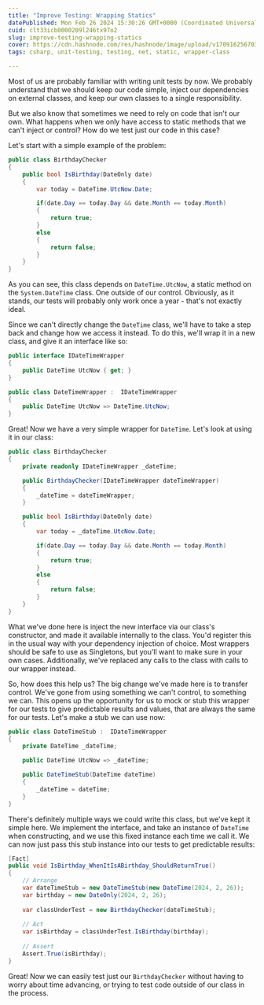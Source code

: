 ```yaml
---
title: "Improve Testing: Wrapping Statics"
datePublished: Mon Feb 26 2024 15:30:26 GMT+0000 (Coordinated Universal Time)
cuid: clt33icb0000209l246tx97o2
slug: improve-testing-wrapping-statics
cover: https://cdn.hashnode.com/res/hashnode/image/upload/v1709162567038/f6e4fd3c-a96b-401b-9f7d-4782de5fc9fe.png
tags: csharp, unit-testing, testing, net, static, wrapper-class

---
```


Most of us are probably familiar with writing unit tests by now. We probably understand that we should keep our code simple, inject our dependencies on external classes, and keep our own classes to a single responsibility.

But we also know that sometimes we need to rely on code that isn't our own. What happens when we only have access to static methods that we can't inject or control? How do we test just our code in this case?

Let's start with a simple example of the problem:

```csharp
public class BirthdayChecker
{
    public bool IsBirthday(DateOnly date)
    {
        var today = DateTime.UtcNow.Date;

        if(date.Day == today.Day && date.Month == today.Month)
        {
            return true;
        }
        else
        {
            return false;
        }
    }
}
```

As you can see, this class depends on `DateTime.UtcNow`, a static method on the `System.DateTime` class. One outside of our control. Obviously, as it stands, our tests will probably only work once a year - that's not exactly ideal.

Since we can't directly change the `DateTime` class, we'll have to take a step back and change how we access it instead. To do this, we'll wrap it in a new class, and give it an interface like so:

```csharp
public interface IDateTimeWrapper
{
    public DateTime UtcNow { get; }
}

public class DateTimeWrapper :  IDateTimeWrapper
{
    public DateTime UtcNow => DateTime.UtcNow;
}
```

Great! Now we have a very simple wrapper for `DateTime`. Let's look at using it in our class:

```csharp
public class BirthdayChecker
{
    private readonly IDateTimeWrapper _dateTime;

    public BirthdayChecker(IDateTimeWrapper dateTimeWrapper)
    {
        _dateTime = dateTimeWrapper;
    }

    public bool IsBirthday(DateOnly date)
    {
        var today = _dateTime.UtcNow.Date;

        if(date.Day == today.Day && date.Month == today.Month)
        {
            return true;
        }
        else
        {
            return false;
        }
    }
}
```

What we've done here is inject the new interface via our class's constructor, and made it available internally to the class. You'd register this in the usual way with your dependency injection of choice. Most wrappers should be safe to use as Singletons, but you'll want to make sure in your own cases. Additionally, we've replaced any calls to the class with calls to our wrapper instead.

So, how does this help us? The big change we've made here is to transfer control. We've gone from using something we can't control, to something we can. This opens up the opportunity for us to mock or stub this wrapper for our tests to give predictable results and values, that are always the same for our tests. Let's make a stub we can use now:

```csharp
public class DateTimeStub :  IDateTimeWrapper
{
    private DateTime _dateTime;

    public DateTime UtcNow => _dateTime;

    public DateTimeStub(DateTime dateTime)
    {
        _dateTime = dateTime;
    }
}
```

There's definitely multiple ways we could write this class, but we've kept it simple here. We implement the interface, and take an instance of `DateTime` when constructing, and we use this fixed instance each time we call it. We can now just pass this stub instance into our tests to get predictable results:

```csharp
[Fact]
public void IsBirthday_WhenItIsABirthday_ShouldReturnTrue()
{
    // Arrange
    var dateTimeStub = new DateTimeStub(new DateTime(2024, 2, 26));
    var birthday = new DateOnly(2024, 2, 26);
    
    var classUnderTest = new BirthdayChecker(dateTimeStub);
    
    // Act
    var isBirthday = classUnderTest.IsBirthday(birthday);
    
    // Assert
    Assert.True(isBirthday);
}
```

Great! Now we can easily test just our `BirthdayChecker` without having to worry about time advancing, or trying to test code outside of our class in the process.